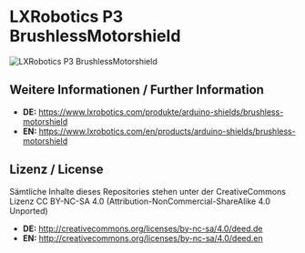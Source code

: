 LXRobotics P3 BrushlessMotorshield
==================================

![LXRobotics P3 BrushlessMotorshield](https://www.lxrobotics.com/wp-content/uploads/mz_af_p3_side_small.jpg)

## Weitere Informationen / Further Information

* **DE:** https://www.lxrobotics.com/produkte/arduino-shields/brushless-motorshield
* **EN:** https://www.lxrobotics.com/en/products/arduino-shields/brushless-motorshield

## Lizenz / License
Sämtliche Inhalte dieses Repositories stehen unter der CreativeCommons Lizenz CC BY-NC-SA 4.0 (Attribution-NonCommercial-ShareAlike 4.0 Unported)

* **DE:** http://creativecommons.org/licenses/by-nc-sa/4.0/deed.de
* **EN:** http://creativecommons.org/licenses/by-nc-sa/4.0/deed.en
